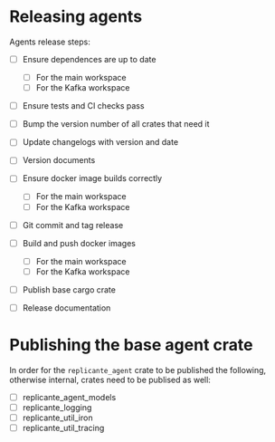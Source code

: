 Releasing agents
================
Agents release steps:

- [ ] Ensure dependences are up to date
  - [ ] For the main workspace
  - [ ] For the Kafka workspace
- [ ] Ensure tests and CI checks pass
- [ ] Bump the version number of all crates that need it
- [ ] Update changelogs with version and date
- [ ] Version documents
- [ ] Ensure docker image builds correctly
  - [ ] For the main workspace
  - [ ] For the Kafka workspace
- [ ] Git commit and tag release
- [ ] Build and push docker images
  - [ ] For the main workspace
  - [ ] For the Kafka workspace
- [ ] Publish base cargo crate
- [ ] Release documentation


Publishing the base agent crate
===============================
In order for the `replicante_agent` crate to be published the following,
otherwise internal, crates need to be publised as well:

- [ ] replicante_agent_models
- [ ] replicante_logging
- [ ] replicante_util_iron
- [ ] replicante_util_tracing
